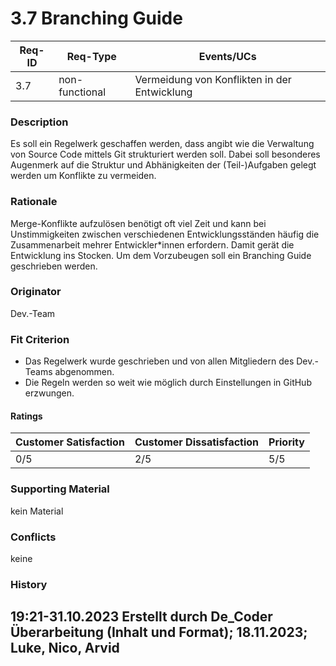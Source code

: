 # 3.7 Branching Guide

| Req-ID | Req-Type       | Events/UCs                                   |
| ------ | -------------- | -------------------------------------------- |
| 3.7    | non-functional | Vermeidung von Konflikten in der Entwicklung |

### Description
Es soll ein Regelwerk geschaffen werden, dass angibt wie die Verwaltung von Source Code mittels Git strukturiert werden soll. Dabei soll besonderes Augenmerk auf die Struktur und Abhänigkeiten der (Teil-)Aufgaben gelegt werden um Konflikte zu vermeiden.

### Rationale
Merge-Konflikte aufzulösen benötigt oft viel Zeit und kann bei Unstimmigkeiten zwischen verschiedenen Entwicklungsständen häufig die Zusammenarbeit mehrer Entwickler*innen erfordern. Damit gerät die Entwicklung ins Stocken. Um dem Vorzubeugen soll ein Branching Guide geschrieben werden.

### Originator
Dev.-Team

### Fit Criterion
- Das Regelwerk wurde geschrieben und von allen Mitgliedern des Dev.-Teams abgenommen.
- Die Regeln werden so weit wie möglich durch Einstellungen in GitHub erzwungen.

#### Ratings
| Customer Satisfaction | Customer Dissatisfaction | Priority |
| -------------------- | ----------------------- | -------- |
| 0/5                    | 2/5                       | 5/5        |

### Supporting Material
kein Material

### Conflicts
keine

### History
19:21-31.10.2023 Erstellt durch De_Coder
Überarbeitung (Inhalt und Format); 18.11.2023; Luke, Nico, Arvid
---